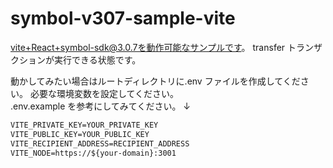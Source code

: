 # symbol-v307-sample-vite

vite+React+symbol-sdk@3.0.7を動作可能なサンプルです。
transfer トランザクションが実行できる状態です。

動かしてみたい場合はルートディレクトリに.env ファイルを作成してください。
必要な環境変数を設定してください。<br />
.env.example を参考にしてみてください。
↓

```cmd
VITE_PRIVATE_KEY=YOUR_PRIVATE_KEY
VITE_PUBLIC_KEY=YOUR_PUBLIC_KEY
VITE_RECIPIENT_ADDRESS=RECIPIENT_ADDRESS
VITE_NODE=https://${your-domain}:3001
```
